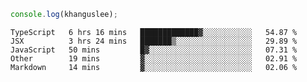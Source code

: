 ```js
console.log(khanguslee);
```

<!--START_SECTION:waka-->
```text
TypeScript   6 hrs 16 mins   █████████████▓░░░░░░░░░░░   54.87 % 
JSX          3 hrs 24 mins   ███████▒░░░░░░░░░░░░░░░░░   29.89 % 
JavaScript   50 mins         █▓░░░░░░░░░░░░░░░░░░░░░░░   07.31 % 
Other        19 mins         ▓░░░░░░░░░░░░░░░░░░░░░░░░   02.91 % 
Markdown     14 mins         ▓░░░░░░░░░░░░░░░░░░░░░░░░   02.06 % 
```
<!--END_SECTION:waka-->

<!--
**khanguslee/khanguslee** is a ✨ _special_ ✨ repository because its `README.md` (this file) appears on your GitHub profile.

Here are some ideas to get you started:

- 🔭 I’m currently working on ...
- 🌱 I’m currently learning ...
- 👯 I’m looking to collaborate on ...
- 🤔 I’m looking for help with ...
- 💬 Ask me about ...
- 📫 How to reach me: ...
- 😄 Pronouns: ...
- ⚡ Fun fact: ...
-->
